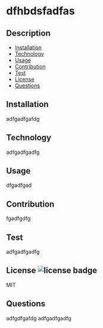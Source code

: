 # dfhbdsfadfas

  ## Description

  * [Installation](#installation)
  * [Technology](#technology)
  * [Usage](#usage)
  * [Contribution](#contribution)
  * [Test](#test)
  * [License](#license)
  * [Questions](#questions)
  

## Installation
adfgadfgafdg

## Technology
adfgadfgadfg

## Usage
dfgadfgad

## Contribution
fgadfgdfg

## Test
adfgadfgadfg

## License ![license badge](https://img.shields.io/badge/<License>-MIT-<COLOR>)
MIT



## Questions
adfgdfgafdg
adfgadfgadfg
